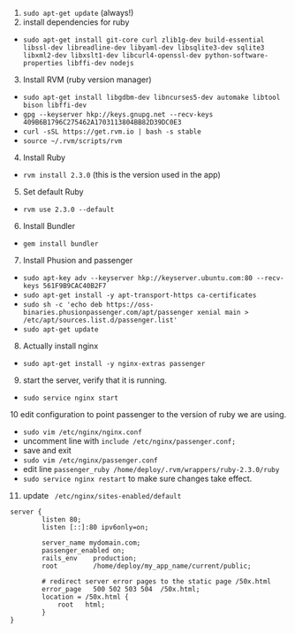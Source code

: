 1. `sudo apt-get update` (always!)
2. install dependencies for ruby
  - `sudo apt-get install git-core curl zlib1g-dev build-essential libssl-dev libreadline-dev libyaml-dev libsqlite3-dev sqlite3 libxml2-dev libxslt1-dev libcurl4-openssl-dev python-software-properties libffi-dev nodejs`
3. Install RVM (ruby version manager)
  - `sudo apt-get install libgdbm-dev libncurses5-dev automake libtool bison libffi-dev`
  - `gpg --keyserver hkp://keys.gnupg.net --recv-keys 409B6B1796C275462A1703113804BB82D39DC0E3`
  - `curl -sSL https://get.rvm.io | bash -s stable`
  - `source ~/.rvm/scripts/rvm`
4. Install Ruby   
  - `rvm install 2.3.0` (this is the version used in the app)
5. Set default Ruby
  - `rvm use 2.3.0 --default`
6. Install Bundler
  - `gem install bundler`

7. Install Phusion and passenger
  - `sudo apt-key adv --keyserver hkp://keyserver.ubuntu.com:80 --recv-keys 561F9B9CAC40B2F7`
  - `sudo apt-get install -y apt-transport-https ca-certificates`
  - `sudo sh -c 'echo deb https://oss-binaries.phusionpassenger.com/apt/passenger xenial main > /etc/apt/sources.list.d/passenger.list'`
  - `sudo apt-get update`
8. Actually install nginx
  - `sudo apt-get install -y nginx-extras passenger`
9. start the server, verify that it is running. 
  - `sudo service nginx start`

10 edit configuration to point passenger to the version of ruby we are using. 
  - `sudo vim /etc/nginx/nginx.conf`
  - uncomment line with `include /etc/nginx/passenger.conf;` 
  - save and exit
  - `sudo vim /etc/nginx/passenger.conf`
  - edit line `passenger_ruby /home/deploy/.rvm/wrappers/ruby-2.3.0/ruby`
  - `sudo service nginx restart` to make sure changes take effect. 

11.  update ` /etc/nginx/sites-enabled/default` 
```
server {
        listen 80;
        listen [::]:80 ipv6only=on;

        server_name mydomain.com;
        passenger_enabled on;
        rails_env    production;
        root         /home/deploy/my_app_name/current/public;

        # redirect server error pages to the static page /50x.html
        error_page   500 502 503 504  /50x.html;
        location = /50x.html {
            root   html;
        }
}
```